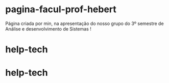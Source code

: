 # pagina-facul-prof-hebert
Página criada por min, na apresentação do nosso grupo do 3º semestre de Análise e desenvolvimento de Sistemas !
# help-tech
# help-tech
